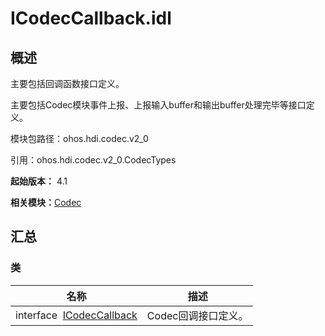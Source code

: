 # ICodecCallback.idl


## 概述

主要包括回调函数接口定义。

主要包括Codec模块事件上报、上报输入buffer和输出buffer处理完毕等接口定义。

模块包路径：ohos.hdi.codec.v2_0

引用：ohos.hdi.codec.v2_0.CodecTypes

**起始版本：** 4.1

**相关模块：**[Codec](_codec_v20.md)


## 汇总


### 类

| 名称 | 描述 | 
| -------- | -------- |
| interface&nbsp;&nbsp;[ICodecCallback](interface_i_codec_callback_v20.md) | Codec回调接口定义。  | 
